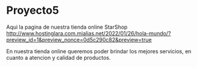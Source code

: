 # Proyecto5
 Aqui la pagina de nuestra tienda online StarShop
http://www.hostinglara.com.mialias.net/2022/01/26/hola-mundo/?preview_id=1&preview_nonce=0d5c290c82&preview=true

En nuestra tienda online queremos poder brindar los mejores servicios, en cuanto a atencion y calidad de productos.
